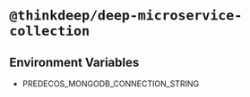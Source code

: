# `@thinkdeep/deep-microservice-collection`

## Environment Variables
- PREDECOS_MONGODB_CONNECTION_STRING